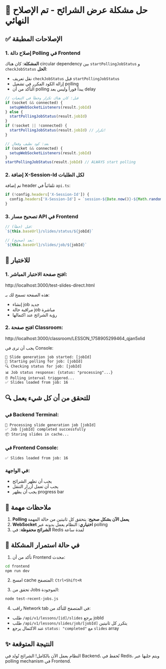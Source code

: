 # 🎯 حل مشكلة عرض الشرائح - تم الإصلاح النهائي

## ✅ الإصلاحات المطبقة

### 1. **إصلاح دالة Polling في Frontend**
**المشكلة**: كان هناك circular dependency بين `startPollingJobStatus` و `checkJobStatus`
**الحل**:
- نقل تعريف `checkJobStatus` قبل `startPollingJobStatus`
- إزالة الكود المكرر في تشغيل polling
- التأكد من أن polling يبدأ فوراً وليس بعد delay

```javascript
// قبل: كان هناك تكرار وخطأ في التبعيات
if (socket && connected) {
  setupWebSocketListeners(result.jobId)
} else {
  startPollingJobStatus(result.jobId)
}
if (!socket || !connected) {
  startPollingJobStatus(result.jobId) // تكرار!
}

// بعد: كود نظيف وفعال
if (socket && connected) {
  setupWebSocketListeners(result.jobId)
}
startPollingJobStatus(result.jobId) // ALWAYS start polling
```

### 2. **إضافة X-Session-Id لكل الطلبات**
تم إضافة header تلقائياً في `api.ts`:
```javascript
if (!config.headers['X-Session-Id']) {
  config.headers['X-Session-Id'] = `session-${Date.now()}-${Math.random().toString(36).substr(2, 9)}`
}
```

### 3. **تصحيح مسار API في Frontend**
```javascript
// قبل (خطأ):
`${this.baseUrl}/slides/status/${jobId}`

// بعد (صحيح):
`${this.baseUrl}/slides/job/${jobId}`
```

## 🧪 للاختبار

### 1. افتح صفحة الاختبار المباشر:
http://localhost:3000/test-slides-direct.html

هذه الصفحة تسمح لك بـ:
- إنشاء job جديد
- مراقبة حالة job مباشرة
- رؤية الشرائح عند اكتمالها

### 2. افتح صفحة Classroom:
http://localhost:3000/classroom/LESSON_1758905299464_qjan5xlid

يجب أن ترى في Console:
```
🚀 Slide generation job started: [jobId]
🔄 Starting polling for job: [jobId]
🔍 Checking status for job: [jobId]
📊 Job status response: {status: "processing"...}
⏰ Polling interval triggered...
✅ Slides loaded from job: 16
```

## 🔍 للتحقق من أن كل شيء يعمل

### في Backend Terminal:
```
🔧 Processing slide generation job [jobId]
✅ Job [jobId] completed successfully
📦 Storing slides in cache...
```

### في Frontend Console:
```
✅ Slides loaded from job: 16
```

### في الواجهة:
- يجب أن تظهر الشرائح
- يجب أن تعمل أزرار التنقل
- يجب أن يظهر progress bar

## 📝 ملاحظات مهمة

1. **Polling يعمل الآن بشكل صحيح**: يتحقق كل ثانيتين من حالة المهمة
2. **WebSocket اختياري**: النظام يعمل بدونه عبر polling
3. **الشرائح محفوظة**: في Redis لمدة ساعة

## 🚨 في حالة استمرار المشكلة

1. تأكد من أن Frontend محدث:
```bash
cd frontend
npm run dev
```

2. امسح cache المتصفح: `Ctrl+Shift+R`

3. تحقق من Jobs الموجودة:
```bash
node test-recent-jobs.js
```

4. راقب Network tab في المتصفح للتأكد من:
- طلب `/api/v1/lessons/[id]/slides` يرجع jobId
- طلب `/api/v1/lessons/slides/job/[jobId]` يتكرر كل ثانيتين
- عند الاكتمال يرجع `status: "completed"` مع `slides` array

## ✨ النتيجة المتوقعة

النظام يعمل الآن بالكامل! الشرائح تُولد في Backend، تُحفظ في Redis، ويتم جلبها عبر polling mechanism في Frontend.